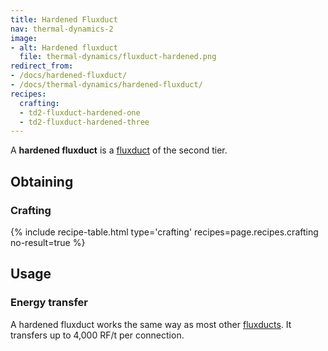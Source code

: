 ```yaml
---
title: Hardened Fluxduct
nav: thermal-dynamics-2
image:
- alt: Hardened fluxduct
  file: thermal-dynamics/fluxduct-hardened.png
redirect_from:
- /docs/hardened-fluxduct/
- /docs/thermal-dynamics/hardened-fluxduct/
recipes:
  crafting:
  - td2-fluxduct-hardened-one
  - td2-fluxduct-hardened-three
---
```


A **hardened fluxduct** is a [fluxduct](/docs/thermal-dynamics-2/fluxducts/) of the second tier.


Obtaining
---------

### Crafting
{% include recipe-table.html type='crafting' recipes=page.recipes.crafting no-result=true %}


Usage
-----

### Energy transfer
A hardened fluxduct works the same way as most other
[fluxducts](/docs/thermal-dynamics-2/fluxducts/). It transfers up to 4,000 RF/t per connection.
